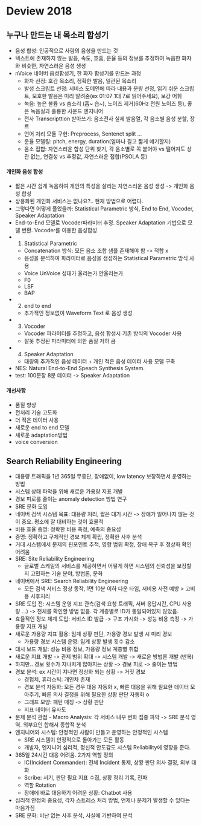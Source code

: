 # Deview 2018

## 누구나 만드는 내 목소리 합성기
- 음성 합성: 인공적으로 사람의 음성을 만드는 것
- 텍스트에 존재하지 않는 발음, 속도, 호흡, 운율 등의 정보를 추정하여 녹음한 화자와 비슷한, 자연스러운 음성 생성
- nVoice 네이버 음성합성기, 한 화자 합성기를 만드는 과정
  - 화자 선정: 호감 목소리, 정확한 발음, 일관된 목소리
  - 발성 스크립트 선정: 서비스 도메인에 따라 내용과 분량 선정, 읽기 쉬운 스크립트, 모호한 발음은 미리 알려줌(ex 01:07 1대 7로 읽어주세요), 보강 어휘
  - 녹음: 높은 볼륨 vs 숨소리 (흡~ 습~), 노이즈 제거(60Hz 전원 노이즈 등), 좋은 녹음실과 훌륭한 사운드 엔지니어
  - 전사 Transcripttion 받아쓰기: 음소전사 실제 발음열, 각 음소별 음성 분할, 장르
  - 언어 처리 모듈 구현: Preprocess, Sentenct split ...
  - 운율 모델링: pitch, energy, duration(얼마나 길고 짧게 얘기할지)
  - 음소 접합: 자연스러운 합성 단위 찾기, 각 음소별로 꼭 붙어야 vs 떨어져도 상관 없는, 연결성 vs 추정값, 자연스러운 접합(PSOLA 등)

#### 개인화 음성 합성
- 짧은 시간 쉽게 녹음하여 개인의 특성을 살리는 자연스러운 음성 생성 -> 개인화 음성 합성
- 상용화된 개인화 서비스는 없나요?.. 현재 방법으로 어렵다.
- 그렇다면 어떻게 풀었을까: Statistical Parametric 방식, End to End, Vocoder, Speaker Adaptation
- End-to-End 모델로 Vocoder파라미터 추정. Speaker Adaptation 기법으로 모델 변환. Vocoder를 이용한 음성합성
- 1. Statistical Parametric
  - Concatenation 방식: 모든 음소 조합 샘플 존재해야 함 -> 적합 x
  - 음성을 분석하여 파라미터로 음성을 생성하는 Statistical Parametric 방식 사용
  - Voice UnVoice 성대가 울리는가 안울리는가
  - F0
  - LSF
  - BAP
- 2. end to end
  - 추가적인 정보없이 Waveform Text 로 음성 생성
- 3. Vocoder
  - Vocoder 파라미터를 추정하고, 음성 합성시 기존 방식의 Vocoder 사용
  - 잘못 추정된 파라미터에 의한 품질 저하 큼
- 4. Speaker Adaptation
  - 대량의 추가적인 음성 데이터 + 개인 적은 음성 데이터 사용 모델 구축
- NES: Natural End-to-End Speach Synthesis System. 
- test: 100문장 8분 데이터 -> Speaker Adaptation

#### 개선사항
- 품질 향상
- 전처리 기술 고도화
- 더 적은 데이터 사용
- 새로운 end to end  모델
- 새로운 adaptation방법
- voice conversion

## Search Reliability Engineering
- 대용량 트래픽을 1년 365일 무중단, 장애없이, low latency 보장하면서 운영하는 방법
- 시스템 상태 파악을 위해 새로운 가용량 지표 개발
- 경보 피로를 줄이는 anomaly detection 방법 연구
- SRE 문화 도입
- 네이버 검색 시스템 목표: 대용량 처리, 짧은 대기 시간 -> 장애가 일어나지 않는 것이 중요. 평소에 잘 대비하는 것이 효율적
- 비용 효율 증명: 정확한 비용 측정, 예측의 중요성
- 증명: 정확하고 구체적인 경보 체계 확립, 정확한 사후 분석
- 거대 시스템에서 문제의 핀포인트 추적, 영향 범위 확정, 장애 복구 후 정상화 확인 어려움
- SRE: Site Reliability Engineering
  - 글로벌 스케일의 서비스를 제공하면서 어떻게 하면 시스템의 신뢰성을 보장할지 고민하는 기술 분야, 방법론, 문화
- 네이버에서 SRE: Search Reliability Engineering
  - 모든 검색 서비스 정상 동작, 1면 10분 이하 다운 타임, 저비용 사전 예방 > 고비용 사후처리
- SRE 도입 전: 시스템 운영 지표 관측(검색 요청 트래픽, 서버 응답시간, CPU 사용량 ...) -> 전체를 확인할 방법 없음. 각 계층별로 ID가 통일되어있지 않았음.
- 효율적인 정보 체계 도입: 서비스 ID 발급 -> 구조 가시화 -> 성능 비용 측정 -> 가용량 지표 개발
- 새로운 가용량 지표 활용: 임계 상황 판단, 가용량 경보 발생 시 미리 경보
  - 가용량 경보 시스템 운영: 임계 상황 발생 횟수 감소 
- 대시 보드 개발: 성능 비용 정보, 가용량 정보 계층별 취합
- 새로운 지표 개발 -> 관제 범위 확대 -> 시스템 개발 -> 새로운 방법론 개발 (반복)
- 하지만.. 경보 횟수가 지나치게 많아지는 상황 -> 경보 피로 -> 줄이는 방법
- 경보 분석: ex 시간이 지나면 정상화 되는 상황 -> 거짓 경보
  - 경험치, 휴리스틱: 개인차 존재
  - 경보 분석 자동화: 모든 경우 대응 자동화 x, 빠른 대응을 위해 필요한 데이터 모아주기, 빠른 의사 결정을 위해 필요한 상황 판단 자동화 o
  - 그래프 모양: 패턴 매칭 -> 상황 판단
  - 지표 데이터 유사도
- 문제 분석 관점 - Macro Analysis: 각 서비스 내부 변화 집중 파악 -> SRE 분석 영역. 외부요인 합해서 종합적 분석
- 엔지니어와 시스템: 안정적인 사람이 만들고 운영하는 안정적인 시스템
  - SRE 시스템이 안정적으로 돌아가는 모든 활동
  - 개발자, 엔지니어 심리적, 정신적 안도감도 시스템 Reliability에 영향을 준다.
- 365일 24시간 대응 어려움. 2가지 역할 정의
  - IC(Incident Commander): 전체 Incident 통제, 상황 판단 의사 결정, 외부 대화
  - Scribe: 서기, 판단 필요 지표 수집, 상황 정리 기록, 전파
  - 역할 Rotation
  - 장애에 바로 대응하기 어려운 상황: Chatbot 사용
- 심리적 안정의 중요성, 각자 스트레스 처리 방법, 언제나 문제가 발생할 수 있다는 마음가짐
- SRE 문화: 비난 없는 사후 분석, 사실에 기반하여 분석